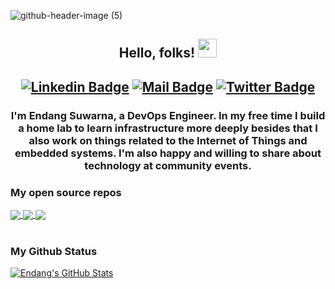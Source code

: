![github-header-image (5)](https://github.com/edsuwarna/edsuwarna/assets/15072029/aadbd9fb-69e3-4eaa-9e1a-07113966a84b)

<h2 align="center">
Hello, folks! <img src="https://raw.githubusercontent.com/MartinHeinz/MartinHeinz/master/wave.gif" width="30px" height="30px" />
<h2>

<div align="center">

[![Linkedin Badge](https://img.shields.io/badge/-edsuwarna-blue?style=flat-square&logo=Linkedin&logoColor=white&link=https://www.linkedin.com/in/edsuwarna/)](https://www.linkedin.com/in/edsuwarna/)
[![Mail Badge](https://img.shields.io/badge/-es@edsuwarna.xyz-c14438?style=flat-square&logo=Gmail&logoColor=white&link=mailto:es@edsuwarna.xyz)](mailto:es@edsuwarna.xyz)
[![Twitter Badge](https://img.shields.io/badge/-edsuwarna-blue?style=flat-square&label&logo=Twitter&logoColor=white&link=https://www.twitter.com/edsuwarna)](https://www.twitter.com/edsuwarna)

</div>

<h3 align="center">
I'm Endang Suwarna, a DevOps Engineer. In my free time I build a home lab to learn infrastructure more deeply besides that I also work on things related to the Internet of Things and embedded systems. I'm also happy and willing to share about technology at community events.
<h3>



### My open source repos

<a href="https://github.com/edsuwarna/pangkalan">
  <img align="center" src="https://github-readme-stats.vercel.app/api/pin/?username=edsuwarna&repo=pangkalan&title_color=ffffff&text_color=c9cacc&icon_color=2bbc8a&bg_color=1d1f21" />
</a> 
<a href="https://github.com/edsuwarna/whatilearned">
  <img align="center" src="https://github-readme-stats.vercel.app/api/pin/?username=edsuwarna&repo=whatilearned&title_color=ffffff&text_color=c9cacc&icon_color=2bbc8a&bg_color=1d1f21" />
</a>
<a href="https://github.com/edsuwarna/dotfile">
  <img align="center" src="https://github-readme-stats.vercel.app/api/pin/?username=edsuwarna&repo=dotfile&title_color=ffffff&text_color=c9cacc&icon_color=2bbc8a&bg_color=1d1f21" />
</a>  
<br>
<br>

### My Github Status

<a href="https://github.com/edsuwarna/edsuwarna">
  <img align="center" src="https://github-readme-stats.vercel.app/api?username=Edsuwarna&show_icons=true&line_height=27&count_private=true&title_color=ffffff&text_color=c9cacc&icon_color=2bbc8a&bg_color=1d1f21" alt="Endang's GitHub Stats" />
</a>
